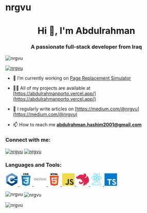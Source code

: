 # nrgvu

<h1 align="center">Hi 👋, I'm Abdulrahman</h1>
<h3 align="center">A passionate full-stack developer from Iraq</h3>

<p align="left"> <img src="https://komarev.com/ghpvc/?username=nrgvu&label=Profile%20views&color=0e75b6&style=flat" alt="nrgvu" /> </p>

<p align="left"> <a href="https://github.com/ryo-ma/github-profile-trophy"><img src="https://github-profile-trophy.vercel.app/?username=nrgvu" alt="nrgvu" /></a> </p>

- 🔭 I’m currently working on [Page Replacement Simulator](https://page-replacement-simulator.vercel.app/)

- 👨‍💻 All of my projects are available at [https://abdulrahmanporto.vercel.app/](https://abdulrahmanporto.vercel.app/)

- 📝 I regularly write articles on [https://medium.com/@nrgvu](https://medium.com/@nrgvu)

- 📫 How to reach me **abdulrahman.hashim2001@gmail.com**

<h3 align="left">Connect with me:</h3>
<p align="left">
<a href="https://medium.com/nrgvu" target="blank"><img align="center" src="https://raw.githubusercontent.com/rahuldkjain/github-profile-readme-generator/master/src/images/icons/Social/medium.svg" alt="nrgvu" height="30" width="40" /></a>
<a href="https://www.leetcode.com/nrgvu" target="blank"><img align="center" src="https://raw.githubusercontent.com/rahuldkjain/github-profile-readme-generator/master/src/images/icons/Social/leet-code.svg" alt="nrgvu" height="30" width="40" /></a>
</p>

<h3 align="left">Languages and Tools:</h3>
<p align="left"> <a href="https://www.w3schools.com/cpp/" target="_blank" rel="noreferrer"> <img src="https://raw.githubusercontent.com/devicons/devicon/master/icons/cplusplus/cplusplus-original.svg" alt="cplusplus" width="40" height="40"/> </a> <a href="https://www.w3schools.com/css/" target="_blank" rel="noreferrer"> <img src="https://raw.githubusercontent.com/devicons/devicon/master/icons/css3/css3-original-wordmark.svg" alt="css3" width="40" height="40"/> </a> <a href="https://expressjs.com" target="_blank" rel="noreferrer"> <img src="https://raw.githubusercontent.com/devicons/devicon/master/icons/express/express-original-wordmark.svg" alt="express" width="40" height="40"/> </a> <a href="https://www.w3.org/html/" target="_blank" rel="noreferrer"> <img src="https://raw.githubusercontent.com/devicons/devicon/master/icons/html5/html5-original-wordmark.svg" alt="html5" width="40" height="40"/> </a> <a href="https://developer.mozilla.org/en-US/docs/Web/JavaScript" target="_blank" rel="noreferrer"> <img src="https://raw.githubusercontent.com/devicons/devicon/master/icons/javascript/javascript-original.svg" alt="javascript" width="40" height="40"/> </a> <a href="https://nestjs.com/" target="_blank" rel="noreferrer"> <img src="https://raw.githubusercontent.com/devicons/devicon/master/icons/nestjs/nestjs-plain.svg" alt="nestjs" width="40" height="40"/> </a> <a href="https://reactjs.org/" target="_blank" rel="noreferrer"> <img src="https://raw.githubusercontent.com/devicons/devicon/master/icons/react/react-original-wordmark.svg" alt="react" width="40" height="40"/> </a> <a href="https://www.typescriptlang.org/" target="_blank" rel="noreferrer"> <img src="https://raw.githubusercontent.com/devicons/devicon/master/icons/typescript/typescript-original.svg" alt="typescript" width="40" height="40"/> </a> </p>

<p><img align="left" src="https://github-readme-stats.vercel.app/api/top-langs?username=nrgvu&show_icons=true&locale=en&layout=compact" alt="nrgvu" /></p>

<p>&nbsp;<img align="center" src="https://github-readme-stats.vercel.app/api?username=nrgvu&show_icons=true&locale=en" alt="nrgvu" /></p>

<p><img align="center" src="https://github-readme-streak-stats.herokuapp.com/?user=nrgvu&" alt="nrgvu" /></p>
